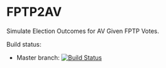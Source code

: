 FPTP2AV
=======

Simulate Election Outcomes for AV Given FPTP Votes.


Build status:

 * Master branch: [![Build Status](https://travis-ci.org/danielmarcelino/FPTP2AV.svg)](https://travis-ci.org/danielmarcelino/FPTP2AV)
